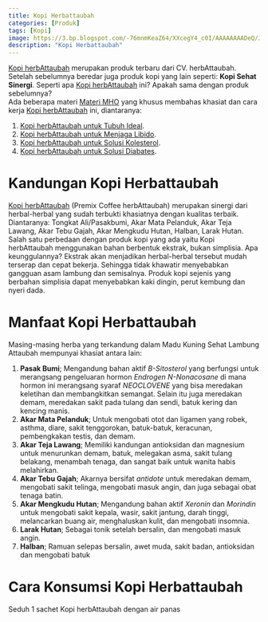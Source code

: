 ```yaml
---
title: Kopi Herbattaubah
categories: [Produk]
tags: [Kopi]
image: https://3.bp.blogspot.com/-76mnmKeaZ64/XXcegY4_c0I/AAAAAAAADeQ/JFoMpVnCEqEKxyGduy025JaFct21qFHPwCKgBGAs/s1600/201909-produk-kopi-herbattaubah-blog.png
description: "Kopi Herbattaubah"
---
```


<div><a href="/posts/kopi-herbattaubah-mav" title="Kopi herbAttaubah">Kopi herbAttaubah</a> merupakan produk terbaru dari CV. herbAttaubah. Setelah sebelumnya beredar juga produk kopi yang lain seperti: <b>Kopi Sehat Sinergi</b>. Seperti apa <a href="/posts/kopi-herbattaubah-mav" title="Kopi herbAttaubah">Kopi herbAttaubah</a> ini? Apakah sama dengan produk sebelumnya?</div>

<div>Ada beberapa materi <a href="/categories/materi" title="Materi MHO">Materi MHO</a> yang khusus membahas khasiat dan cara kerja <a href="/posts/kopi-herbattaubah-mav" title="Kopi herbAttaubah">Kopi herbAttaubah</a> ini, diantaranya:</div>

<ol>
<li><a href="/posts/kopi-herbattaubah-untuk-tubuh-ideal-lqf" title="Kopi herbAttaubah untuk Badan Ideal">Kopi herbAttaubah untuk Tubuh Ideal</a>.</li>
<li><a href="/posts/kopi-herbattaubah-untuk-meningkatkan-libido-b10" title="Kopi herbAttaubah untuk Menjaga Libido">Kopi herbAttaubah untuk Menjaga Libido</a>.</li>
<li><a href="/posts/kopi-herbattaubah-untuk-solusi-kolesterol-2d1" title="Kopi herbAttaubah untuk Kolesterol">Kopi herbAttaubah untuk Solusi Kolesterol</a>.</li>
<li><a href="/posts/kopi-herbattaubah-untuk-solusi-diabetes-toj" title="Kopi herbAttaubah untuk Diabetes">Kopi herbAttaubah untuk Solusi Diabates</a>.</li></ol>

<h1>Kandungan Kopi Herbattaubah</h1>

<div><a href="/posts/kopi-herbattaubah-mav" title="Kopi herbAttaubah">Kopi herbAttaubah</a> (Premix Coffee herbAttaubah) merupakan sinergi dari herbal-herbal yang sudah terbukti khasiatnya dengan kualitas terbaik. Diantaranya: Tongkat Ali/Pasakbumi, Akar Mata Pelanduk, Akar Teja Lawang, Akar Tebu Gajah, Akar Mengkudu Hutan, Halban, Larak Hutan.</div>

<div>Salah satu perbedaan dengan produk kopi yang ada yaitu Kopi herbAttaubah menggunakan bahan berbentuk ekstrak, bukan simplisia. Apa keunggulannya? Ekstrak akan menjadikan herbal-herbal tersebut mudah terserap dan cepat bekerja. Sehingga tidak khawatir menyebabkan gangguan asam lambung dan semisalnya. Produk kopi sejenis yang berbahan simplisia dapat menyebabkan kaki dingin, perut kembung dan nyeri dada.</div>

<h1>Manfaat Kopi Herbattaubah</h1>

<div>Masing-masing herba yang terkandung dalam Madu Kuning Sehat Lambung Attaubah mempunyai khasiat antara lain:</div>

<ol><li><b>Pasak Bumi</b>; Mengandung bahan aktif <i>B-Sitosterol</i> yang berfungsi untuk merangsang pengeluaran hormon <i>Endrogen N-Nonacosane</i> di mana hormon ini merangsang syaraf <i>NEOCLOVENE</i> yang bisa meredakan keletihan dan membangkitkan semangat. Selain itu juga meredakan demam, meredakan sakit pada tulang dan sendi, batuk kering dan kencing manis.</li>
    <li><b>Akar Mata Pelanduk</b>; Untuk mengobati otot dan ligamen yang robek, asthma, diare, sakit tenggorokan, batuk-batuk, keracunan, pembengkakan testis, dan demam.</li>
    <li><b>Akar Teja Lawang</b>; Memiliki kandungan antioksidan dan magnesium untuk menurunkan demam, batuk, melegakan asma, sakit tulang belakang, menambah tenaga, dan sangat baik untuk wanita habis melahirkan.</li>
    <li><b>Akar Tebu Gajah</b>; Akarnya bersifat <i>antidote</i> untuk meredakan demam, mengobati sakit telinga, mengobati masuk angin, dan juga sebagai obat tenaga batin.</li>
    <li><b>Akar Mengkudu Hutan</b>; Mengandung bahan aktif <i>Xeronin</i> dan <i>Morindin</i> untuk mengobati sakit kepala, wasir, sakit jantung, darah tinggi, melancarkan buang air, menghaluskan kulit, dan mengobati insomnia.</li>
    <li><b>Larak Hutan</b>; Sebagai tonik setelah bersalin, dan mengobati masuk angin.</li>
    <li><b>Halban</b>; Ramuan selepas bersalin, awet muda, sakit badan, antioksidan dan mengobati batuk</li></ol>

<h1>Cara Konsumsi Kopi Herbattaubah</h1>

<div>Seduh 1 sachet Kopi herbAttaubah dengan air panas</div>